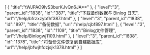 [
	{
		"title":"tWJPAO9lvS3burKJvQn6JA=="
	},
	{
		"level":"3",
		"parent_id":"1838",
		"id":"387",
		"title":"下载备份数据与 Binlog 日志",
		"url":"/help/bfrzxzybfhf387.html"
	},
	{
		"level":"3",
		"parent_id":"1838",
		"id":"897",
		"title":"备份数据",
		"url":"/help/cjbf897.html"
	},
	{
		"level":"3",
		"parent_id":"1838",
		"id":"1109",
		"title":"Binlog文件管理",
		"url":"/help/Binlogwj1109.html"
	},
	{
		"level":"3",
		"parent_id":"1838",
		"id":"1378",
		"title":"将备份文件恢复到自建数据库",
		"url":"/help/jbfwjhfdzjsjk1378.html"
	}
]
